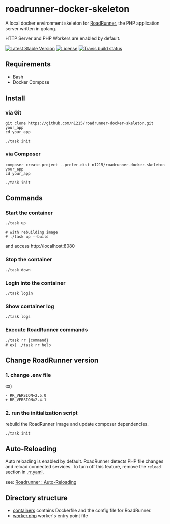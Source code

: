 # roadrunner-docker-skeleton
A local docker environment skeleton for [RoadRunner](https://github.com/spiral/roadrunner), the PHP application server written in golang.

HTTP Server and PHP Workers are enabled by default.

[![Latest Stable Version](https://poser.pugx.org/n1215/roadrunner-docker-skeleton/v/stable)](https://packagist.org/packages/n1215/roadrunner-docker-skeleton)
[![License](https://poser.pugx.org/n1215/roadrunner-docker-skeleton/license)](https://packagist.org/packages/n1215/roadrunner-docker-skeleton)
[![Travis build status](https://travis-ci.org/n1215/roadrunner-docker-skeleton.svg?branch=master)](https://travis-ci.org/n1215/roadrunner-docker-skeleton)


## Requirements
- Bash
- Docker Compose

## Install

### via Git
```
git clone https://github.com/n1215/roadrunner-docker-skeleton.git your_app
cd your_app

./task init
```

### via Composer
```
composer create-project --prefer-dist n1215/roadrunner-docker-skeleton your_app
cd your_app

./task init
```

## Commands

### Start the container

```
./task up

# with rebuilding image
# ./task up --build
```

and access http://localhost:8080

### Stop the container

```
./task down
```

### Login into the container
```
./task login
```

### Show container log
```
./task logs
```

### Execute RoadRunner commands

```
./task rr {command}
# ex) ./task rr help
```

## Change RoadRunner version

### 1. change .env file
ex)
```
- RR_VERSION=2.5.0
+ RR_VERSION=2.4.1
```

### 2. run the initialization script
rebuild the RoadRunner image and update composer dependencies.
```
./task init
```

## Auto-Reloading
Auto reloading is enabled by default. RoadRunner detects PHP file changes and reload connected services.
To turn off this feature, remove the `reload` section in [.rr.yaml](containers/roadrunner/config/.rr.yaml).

see: [Roadrunner : Auto-Reloading](https://roadrunner.dev/docs/beep-beep-reload)

## Directory structure
- [containers](containers) contains Dockerfile and the config file for RoadRunner.
- [worker.php](worker.php) worker's entry point file
